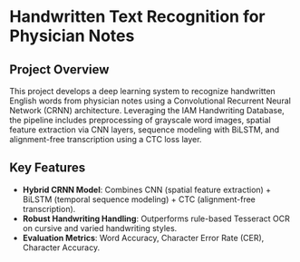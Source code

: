 # Handwritten Text Recognition for Physician Notes

## Project Overview  
This project develops a deep learning system to recognize handwritten English words from physician notes using a Convolutional Recurrent Neural Network (CRNN) architecture. Leveraging the IAM Handwriting Database, the pipeline includes preprocessing of grayscale word images, spatial feature extraction via CNN layers, sequence modeling with BiLSTM, and alignment-free transcription using a CTC loss layer.

## Key Features
- **Hybrid CRNN Model**: Combines CNN (spatial feature extraction) + BiLSTM (temporal sequence modeling) + CTC (alignment-free transcription).  
- **Robust Handwriting Handling**: Outperforms rule-based Tesseract OCR on cursive and varied handwriting styles.  
- **Evaluation Metrics**: Word Accuracy, Character Error Rate (CER), Character Accuracy.
